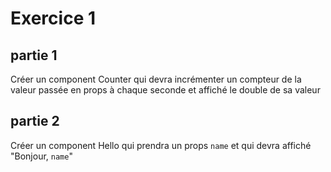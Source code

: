 # Exercice 1

## partie 1
 
Créer un component Counter qui devra incrémenter un compteur de la valeur passée en props à chaque seconde et affiché le double de sa valeur

## partie 2 

Créer un component Hello qui prendra un props `name` et qui devra affiché "Bonjour, `name`"